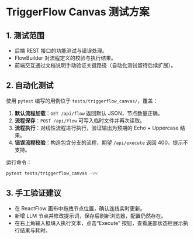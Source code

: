 # TriggerFlow Canvas 测试方案

## 1. 测试范围
- 后端 REST 接口的功能测试与错误处理。
- FlowBuilder 对流程定义的校验与执行结果。
- 前端交互通过文档说明手动验证关键路径（自动化测试留待后续扩展）。

## 2. 自动化测试
使用 `pytest` 编写的用例位于 `tests/triggerflow_canvas/`，覆盖：

1. **默认流程加载**：`GET /api/flow` 返回默认 JSON，节点数量正确。
2. **流程保存**：`POST /api/flow` 可写入临时文件并再次读取。
3. **流程执行**：对线性流程进行执行，验证输出为预期的 Echo + Uppercase 结果。
4. **错误流程校验**：构造包含分支的流程，期望 `/api/execute` 返回 400，提示不支持。

运行命令：

```bash
pytest tests/triggerflow_canvas -vv
```

## 3. 手工验证建议
- 在 ReactFlow 画布中拖拽节点位置，确认连线实时更新。
- 新增 LLM 节点并修改提示词，保存后刷新浏览器，配置仍然存在。
- 在右上角输入框填入执行文本，点击“Execute” 按钮，查看底部状态栏展示执行结果与耗时。

